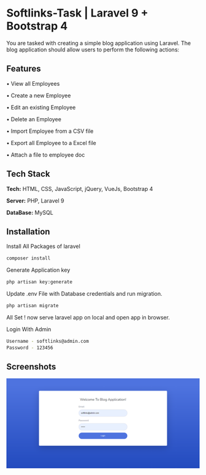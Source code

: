 
# Softlinks-Task | Laravel 9 + Bootstrap 4 

You are tasked with creating a simple blog application using Laravel. The blog application should allow users to perform the following actions:



## Features

•	View all Employees

•	Create a new Employee

•	Edit an existing Employee

•	Delete an Employee

•	Import Employee from a CSV file

•	Export all Employee to a Excel file

•	Attach a file to employee doc



## Tech Stack

**Tech:** HTML, CSS, JavaScript, jQuery, VueJs, Bootstrap 4

**Server:** PHP, Laravel 9

**DataBase:** MySQL

## Installation

Install All Packages of laravel
```bash
composer install
```

Generate Application key

```bash
php artisan key:generate
```

Update .env File with Database credentials and run migration.
```bash
php artisan migrate 
```

All Set ! now serve laravel app on local and open app in browser.

Login With Admin
```bash
Username - softlinks@admin.com
Password - 123456
```
## Screenshots



![App Screenshot](image.png)
